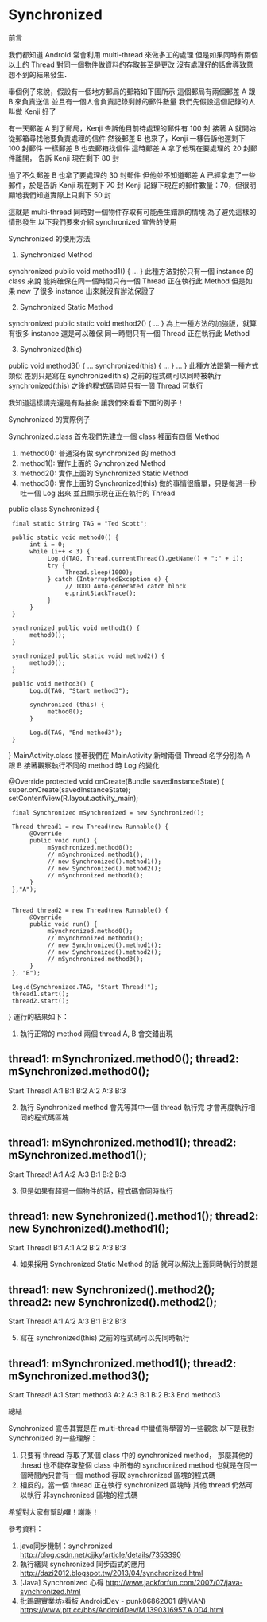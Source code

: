# Synchronized
前言

我們都知道 Android 常會利用 multi-thread 來做多工的處理
但是如果同時有兩個以上的 Thread 對同一個物件做資料的存取甚至是更改
沒有處理好的話會導致意想不到的結果發生．

舉個例子來說，假設有一個地方郵局的郵箱如下圖所示
這個郵局有兩個郵差 A 跟 B 來負責送信
並且有一個人會負責記錄剩餘的郵件數量
我們先假設這個記錄的人叫做 Kenji 好了


有一天郵差 A 到了郵局，Kenji 告訴他目前待處理的郵件有 100 封
接著 A 就開始從郵箱尋找他要負責處理的信件
然後郵差 B 也來了，Kenji 一樣告訴他還剩下 100 封郵件
一樣郵差 B 也去郵箱找信件
這時郵差 A 拿了他現在要處理的 20 封郵件離開，
告訴 Kenji 現在剩下 80 封

過了不久郵差 B 也拿了要處理的 30 封郵件
但他並不知道郵差 A 已經拿走了一些郵件，於是告訴 Kenji 現在剩下 70 封
Kenji 記錄下現在的郵件數量：70，但很明顯地我們知道實際上只剩下 50 封

這就是 multi-thread 同時對一個物件存取有可能產生錯誤的情境
為了避免這樣的情形發生
以下我們要來介紹 synchronized 宣告的使用


Synchronized 的使用方法

1. Synchronized Method

synchronized public void method1() {
     ...
}
此種方法對於只有一個 instance 的 class 來說
能夠確保在同一個時間只有一個 Thread 正在執行此 Method
但是如果 new 了很多 instance 出來就沒有辦法保證了


2. Synchronized Static Method

synchronized public static void method2() {
     ...
}
為上一種方法的加強版，就算有很多 instance 還是可以確保
同一時間只有一個 Thread 正在執行此 Method


3. Synchronized(this)

public void method3() {
     ...
     synchronized(this) {
          ...
     }
     ...
}
此種方法跟第一種方式類似
差別只是寫在 synchronized(this) 之前的程式碼可以同時被執行
synchronized(this) 之後的程式碼同時只有一個 Thread 可執行

我知道這樣講完還是有點抽象
讓我們來看看下面的例子！


Synchronized 的實際例子

Synchronized.class
首先我們先建立一個 class
裡面有四個 Method
1. method0(): 普通沒有做 synchronized 的 method
2. method1(): 實作上面的 Synchronized Method
3. method2(): 實作上面的 Synchronized Static Method
4. method3(): 實作上面的 Synchronized(this)
做的事情很簡單，只是每過一秒吐一個 Log 出來
並且顯示現在正在執行的 Thread

public class Synchronized {

     final static String TAG = "Ted Scott";

     public static void method0() {
          int i = 0;
          while (i++ < 3) {
               Log.d(TAG, Thread.currentThread().getName() + ":" + i);
               try {
                    Thread.sleep(1000);
               } catch (InterruptedException e) {
                    // TODO Auto-generated catch block
                    e.printStackTrace();
               }
          }
     }

     synchronized public void method1() {
          method0();
     }

     synchronized public static void method2() {
          method0();
     }

     public void method3() {
          Log.d(TAG, "Start method3");

          synchronized (this) {
               method0();
          }

          Log.d(TAG, "End method3");
     }
}
MainActivity.class
接著我們在 MainActivity 新增兩個 Thread
名字分別為 A 跟 B
接著觀察執行不同的 method 時 Log 的變化

@Override
protected void onCreate(Bundle savedInstanceState) {
     super.onCreate(savedInstanceState);
     setContentView(R.layout.activity_main);

     final Synchronized mSynchronized = new Synchronized();

     Thread thread1 = new Thread(new Runnable() {
          @Override
          public void run() {
               mSynchronized.method0();
               // mSynchronized.method1();
               // new Synchronized().method1();
               // new Synchronized().method2();
               // mSynchronized.method1();
          }
     },"A");


     Thread thread2 = new Thread(new Runnable() {
          @Override
          public void run() {
               mSynchronized.method0();
               // mSynchronized.method1();
               // new Synchronized().method1();
               // new Synchronized().method2();
               // mSynchronized.method3();
          }
     }, "B");

     Log.d(Synchronized.TAG, "Start Thread!");
     thread1.start();
     thread2.start();
}
運行的結果如下：
1. 執行正常的 method 兩個 thread A, B 會交錯出現

thread1:     mSynchronized.method0();
thread2:     mSynchronized.method0();
--------------------------------------------
Start Thread!
A:1
B:1
B:2
A:2
A:3
B:3

2. 執行 Synchronized method 會先等其中一個 thread 執行完
才會再度執行相同的程式碼區塊

thread1:     mSynchronized.method1();
thread2:     mSynchronized.method1();
--------------------------------------------
Start Thread!
A:1
A:2
A:3
B:1
B:2
B:3

3. 但是如果有超過一個物件的話，程式碼會同時執行

thread1:     new Synchronized().method1();
thread2:     new Synchronized().method1();
--------------------------------------------
Start Thread!
B:1
A:1
A:2
B:2
A:3
B:3

4. 如果採用 Synchronized Static Method 的話
就可以解決上面同時執行的問題

thread1:     new Synchronized().method2();
thread2:     new Synchronized().method2();
--------------------------------------------
Start Thread!
A:1
A:2
A:3
B:1
B:2
B:3

5. 寫在 synchronized(this) 之前的程式碼可以先同時執行

thread1:     mSynchronized.method1();
thread2:     mSynchronized.method3();
--------------------------------------------
Start Thread!
A:1
Start method3
A:2
A:3
B:1
B:2
B:3
End method3


總結

Synchronized 宣告其實是在 multi-thread 中蠻值得學習的一些觀念
以下是我對 Synchronized 的一些理解：
1. 只要有 thread 存取了某個 class 中的 synchronized method，
那麼其他的 thread 也不能存取整個 class 中所有的 synchronized method
也就是在同一個時間內只會有一個 method 存取 synchronized 區塊的程式碼
2. 相反的，當一個 thread 正在執行 synchronized 區塊時
其他 thread 仍然可以執行 非synchronized 區塊的程式碼

希望對大家有幫助囉！謝謝！

參考資料：
1. java同步機制：synchronized
http://blog.csdn.net/cjjky/article/details/7353390
2. 執行緒與 synchronized 同步函式的應用
http://dazi2012.blogspot.tw/2013/04/synchronized.html
3. [Java] Synchronized 心得
http://www.jackforfun.com/2007/07/java-synchronized.html
4. 批踢踢實業坊›看板 AndroidDev - punk86862001 (趙MAN)
https://www.ptt.cc/bbs/AndroidDev/M.1390316957.A.0D4.html
